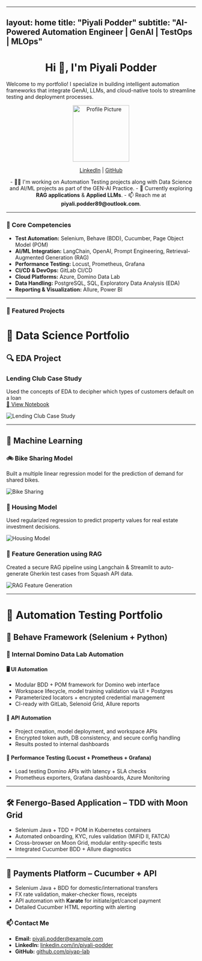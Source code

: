 
---
layout: home
title: "Piyali Podder"
subtitle: "AI-Powered Automation Engineer | GenAI | TestOps | MLOps"
---
<h1 align="center">Hi 👋, I'm Piyali Podder</h1>
Welcome to my portfolio! I specialize in building intelligent automation frameworks that integrate GenAI, LLMs, and cloud-native tools to streamline testing and deployment processes.

<p align="center">
  <img src="/assets/img/Piyali_2.png" width="150" alt="Profile Picture">
</p>

<p align="center">
  <a href="https://www.linkedin.com/in/piyali-podder-610b78175">LinkedIn</a> |
  <a href="https://github.com/PiyaP-lab/">GitHub</a>
</p>

<p align="center">
  - 👩‍💻 I'm working on Automation Testing projects along with Data Science and AI/ML projects as part of the GEN-AI Practice.  
  - 🌱 Currently exploring <strong>RAG applications</strong> & <strong>Applied LLMs</strong>.  
  - 📫 Reach me at <strong>piyali.podder89@outlook.com</strong>.
</p>

---

### 🔧 Core Competencies

- **Test Automation:** Selenium, Behave (BDD), Cucumber, Page Object Model (POM)
- **AI/ML Integration:** LangChain, OpenAI, Prompt Engineering, Retrieval-Augmented Generation (RAG)
- **Performance Testing:** Locust, Prometheus, Grafana
- **CI/CD & DevOps:** GitLab CI/CD
- **Cloud Platforms:** Azure, Domino Data Lab
- **Data Handling:** PostgreSQL, SQL, Exploratory Data Analysis (EDA)
- **Reporting & Visualization:** Allure, Power BI

---

### 📁 Featured Projects

# 🎯 Data Science Portfolio

## 🔍 EDA Project

### Lending Club Case Study
Used the concepts of EDA to decipher which types of customers default on a loan  
[📎 View Notebook](https://github.com/PiyaP-lab/MachineLearning/blob/test_branch/LendingClubCaseStudy/PiyaliPodder.ipynb)

![Lending Club Case Study](https://github.com/user-attachments/assets/df1de603-a09b-4e74-84fa-80ddc1571700)

---

## 🤖 Machine Learning

### 🚲 Bike Sharing Model
Built a multiple linear regression model for the prediction of demand for shared bikes.

![Bike Sharing](https://github.com/user-attachments/assets/add1a5dd-259d-4fa7-be8c-0b3e3e3f33a0)

### 🏡 Housing Model
Used regularized regression to predict property values for real estate investment decisions.

![Housing Model](https://github.com/user-attachments/assets/d4c58c3f-e38e-43ce-9d60-76e0a0cd0260)

### 🔧 Feature Generation using RAG
Created a secure RAG pipeline using Langchain & Streamlit to auto-generate Gherkin test cases from Squash API data.

![RAG Feature Generation](https://github.com/user-attachments/assets/fb79655a-26fe-4c47-b57e-b85c7f3e9c80)

---

# 🧪 Automation Testing Portfolio

## 🧭 Behave Framework (Selenium + Python)

### 🧩 Internal Domino Data Lab Automation

#### 🖥 UI Automation
- Modular BDD + POM framework for Domino web interface
- Workspace lifecycle, model training validation via UI + Postgres
- Parameterized locators + encrypted credential management
- CI-ready with GitLab, Selenoid Grid, Allure reports

#### 📡 API Automation
- Project creation, model deployment, and workspace APIs
- Encrypted token auth, DB consistency, and secure config handling
- Results posted to internal dashboards

#### 🚦 Performance Testing (Locust + Prometheus + Grafana)
- Load testing Domino APIs with latency + SLA checks
- Prometheus exporters, Grafana dashboards, Azure Monitoring

---

## 🛠 Fenergo-Based Application – TDD with Moon Grid

- Selenium Java + TDD + POM in Kubernetes containers
- Automated onboarding, KYC, rules validation (MiFID II, FATCA)
- Cross-browser on Moon Grid, modular entity-specific tests
- Integrated Cucumber BDD + Allure diagnostics

---

## 💸 Payments Platform – Cucumber + API

- Selenium Java + BDD for domestic/international transfers
- FX rate validation, maker-checker flows, receipts
- API automation with **Karate** for initiate/get/cancel payment
- Detailed Cucumber HTML reporting with alerting

### 📫 Contact Me

- **Email:** [piyali.podder@example.com](mailto:piyali.podder@example.com)
- **LinkedIn:** [linkedin.com/in/piyali-podder](https://www.linkedin.com/in/piyali-podder/)
- **GitHub:** [github.com/piyap-lab](https://github.com/piyap-lab)
